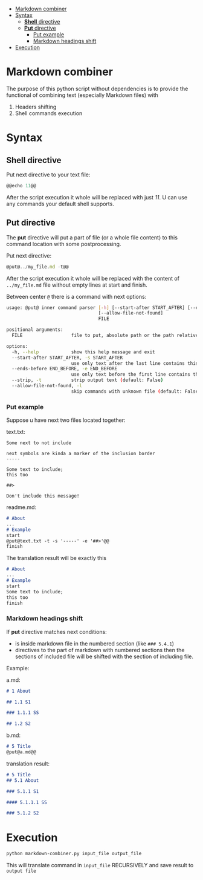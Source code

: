 
- [Markdown combiner](#markdown-combiner)
- [Syntax](#syntax)
  - [**Shell** directive](#shell-directive)
  - [**Put** directive](#put-directive)
    - [Put example](#put-example)
    - [Markdown headings shift](#markdown-headings-shift)
- [Execution](#execution)


# Markdown combiner

The purpose of this python script without dependencies is to provide the functional of combining text (especially Markdown files) with 
1. Headers shifting
2. Shell commands execution

# Syntax

## **Shell** directive

Put next directive to your text file:
```js
@@echo 11@@
```

After the script execution it whole will be replaced with just *11*. U can use any commands your default shell supports.

## **Put** directive

The **put** directive will put a part of file (or a whole file content) to this command location with some postprocessing.

Put next directive:
```js
@put@../my_file.md -t@@
```

After the script execution it whole will be replaced with the content of `../my_file.md` file without empty lines at start and finish.

Between center `@` there is a command with next options:
```sh
usage: @put@ inner command parser [-h] [--start-after START_AFTER] [--ends-before END_BEFORE] [--strip]
                                  [--allow-file-not-found]
                                  FILE

positional arguments:
  FILE                  file to put, absolute path or the path relative to file contains current directive

options:
  -h, --help            show this help message and exit
  --start-after START_AFTER, -s START_AFTER
                        use only text after the last line contains this pattern matching (default: None)
  --ends-before END_BEFORE, -e END_BEFORE
                        use only text before the first line contains this pattern matching (default: None)
  --strip, -t           strip output text (default: False)
  --allow-file-not-found, -l
                        skip commands with unknown file (default: False)
```

### Put example

Suppose u have next two files located together:

text.txt:
```
Some next to not include

next symbols are kinda a marker of the inclusion border
-----

Some text to include;
this too

##>

Don't include this message!  

```

readme.md:
```md
# About
...
# Example
start
@put@text.txt -t -s '-----' -e '##>'@@
finish
```

The translation result will be exactly this
```md
# About
...
# Example
start
Some text to include;
this too
finish
```

### Markdown headings shift

If **put** directive matches next conditions:
* is inside markdown file in the numbered section (like `### 5.4.1`)
* directives to the part of markdown with numbered sections
then the sections of included file will be shifted with the section of including file.

Example:

a.md:
```md
# 1 About

## 1.1 S1

### 1.1.1 SS

## 1.2 S2
```

b.md:
```md
# 5 Title
@put@a.md@@
```

translation result:
```md
# 5 Title
## 5.1 About

### 5.1.1 S1

#### 5.1.1.1 SS

### 5.1.2 S2
```

# Execution

```sh
python markdown-combiner.py input_file output_file
```

This will translate command in `input_file` RECURSIVELY and save result to `output file`



